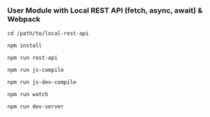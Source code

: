 ### User Module with Local REST API (fetch, async, await) & Webpack

`cd /path/to/local-rest-api`

`npm install`

`npm run rest-api`

`npm run js-compile`

`npm run js-dev-compile`

`npm run watch`

`npm run dev-server`